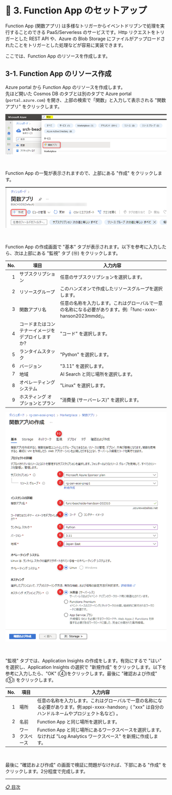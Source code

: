 # 🧪 3. Function App のセットアップ

Function App (関数アプリ) は多様なトリガーからイベントドリブンで処理を実行することのできる PaaS/Serverless のサービスです。Http リクエストをトリガーとした REST API や、Azure の Blob Storage にファイルがアップロードされたことをトリガーとした処理などが容易に実装できます。

ここでは、Function App のリソースを作成します。


## 3-1. Function App のリソース作成

Azure portal から Function App のリソースを作成します。  
先ほど開いた Cosmos DB のタブとは別のタブで Azure portal (`portal.azure.com`) を開き、上部の検索で「関数」と入力して表示される "関数アプリ" をクリックします。

![](./images/3-1-1.png)

<br>

Function App の一覧が表示されますので、上部にある "作成" をクリックします。

![](./images/3-1-2.png)

<br>

Function App の作成画面で "基本" タブが表示されます。以下を参考に入力したら、次は上部にある "監視" タブ (⑩) をクリックします。

 No. | 項目 | 入力内容
---: | --- | ---
1 | サブスクリプション | 任意のサブスクリプションを選択します。
2 | リソースグループ | このハンズオンで作成したリソースグループを選択します。
3 | 関数アプリ名 | 任意の名称を入力します。これはグローバルで一意の名称になる必要があります。例:「func-xxxx-hanson2023mmdd」。
4 | コードまたはコンテナーイメージをデプロイしますか? | "コード" を選択します。
5 | ランタイムスタック | "Python" を選択します。
6 | バージョン | "3.11" を選択します。
7 | 地域 | AI Search と同じ場所を選択します。
8 | オペレーティングシステム | "Linux" を選択します。
9 | ホスティング オプションとプラン | "消費量 (サーバーレス)" を選択します。

![](./images/3-1-3.png)

<br>

"監視" タブでは、Application Insights の作成をします。有効にするで "はい" を選択し、Application Insights の選択で "新規作成" をクリックします。以下を参考に入力したら、"OK" (④)をクリックします。最後に "確認および作成" (⑤) をクリックします。

 No. | 項目 | 入力内容
---: | --- | ---
1 | 場所 | 任意の名称を入力します。これはグローバルで一意の名称になる必要があります。例:appi-xxxx-handson」( "xxx" は自分のハンドルネームやプロジェクト名など) 。
2 | 名前 | Function App と同じ場所を選択します。
3 | ワークスペース | Function App と同じ場所にあるワークスペースを選択します。なければ "Log Analytics ワークスペース" を新規に作成します。

<br>

最後に "確認および作成" の画面で検証に問題がなければ、下部にある "作成" をクリックします。2分程度で完成します。

---

[📋 目次](../README.md)
